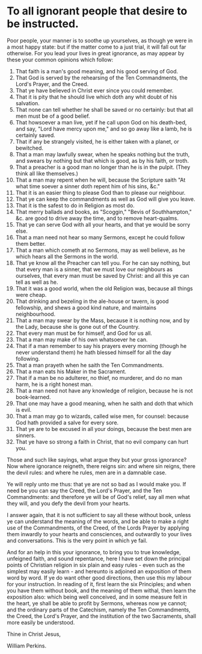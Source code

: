 # To all ignorant people that desire to be instructed.

Poor people, your manner is to soothe up yourselves, as though ye were in a most happy state: but if the matter come to a just trial, it will fall out far otherwise. For you lead your lives in great ignorance, as may appear by these your common opinions which follow:

1. That faith is a man's good meaning, and his good serving of God.
2. That God is served by the rehearsing of the Ten Commandments, the Lord's Prayer, and the Creed.
3. That ye have believed in Christ ever since you could remember.
4. That it is pity that he should live which doth any whit doubt of his salvation.
5. That none can tell whether he shall be saved or no certainly: but that all men must be of a good belief.
6. That howsoever a man live, yet if he call upon God on his death-bed, and say, "Lord have mercy upon me," and so go away like a lamb, he is certainly saved.
7. That if any be strangely visited, he is either taken with a planet, or bewitched.
8. That a man may lawfully swear, when he speaks nothing but the truth, and swears by nothing but that which is good, as by his faith, or troth.
9. That a preacher is a good man no longer than he is in the pulpit. (They think all like themselves.)
10. That a man may repent when he will, because the Scripture saith "At what time soever a sinner doth repent him of his sins, &c."
11. That it is an easier thing to please God than to please our neighbour.
12. That ye can keep the commandments as well as God will give you leave.
13. That it is the safest to do in Religion as most do.
14. That merry ballads and books, as "Scoggin," "Bevis of Southhampton," &c. are good to drive away the time, and to remove heart-qualms.
15. That ye can serve God with all your hearts, and that ye would be sorry else.
16. That a man need not hear so many Sermons, except he could follow them better.
17. That a man which cometh at no Sermons, may as well believe, as he which hears all the Sermons in the world.
18. That ye know all the Preacher can tell you. For he can say nothing, but that every man is a sinner, that we must love our neighbours as ourselves, that every man must be saved by Christ: and all this ye can tell as well as he.
19. That it was a good world, when the old Religion was, because all things were cheap.
20. That drinking and bezeling in the ale-house or tavern, is good fellowship, and shews a good kind nature, and maintains neighbourhood.
21. That a man may swear by the Mass, because it is nothing now, and by the Lady, because she is gone out of the Country.
22. That every man must be for himself, and God for us all.
23. That a man may make of his own whatsoever he can.
24. That if a man remember to say his prayers every morning (though he never understand them) he hath blessed himself for all the day following.
25. That a man prayeth when he saith the Ten Commandments.
26. That a man eats his Maker in the Sacrament.
27. That if a man be no adulterer, no thief, no murderer, and do no man harm, he is a right honest man.
28. That a man need not have any knowledge of religion, because he is not book-learned.
29. That one may have a good meaning, when he saith and doth that which is evil.
30. That a man may go to wizards, called wise men, for counsel: because God hath provided a salve for every sore.
31. That ye are to be excused in all your doings, because the best men are sinners.
32. That ye have so strong a faith in Christ, that no evil company can hurt you.

Those and such like sayings, what argue they but your gross ignorance? Now where ignorance reigneth, there reigns sin: and where sin reigns, there the devil rules: and where he rules, men are in a damnable case.

Ye will reply unto me thus: that ye are not so bad as I would make you. If need be you can say the Creed, the Lord's Prayer, and the Ten Commandments: and therefore ye will be of God's relief, say all men what they will, and you defy the devil from your hearts.

I answer again, that it is not sufficient to say all these without book, unless ye can understand the meaning of the words, and be able to make a right use of the Commandments, of the Creed, of the Lords Prayer by applying them inwardly to your hearts and consciences, and outwardly to your lives and conversations. This is the very point in which ye fail.

And for an help in this your ignorance, to bring you to true knowledge, unfeigned faith, and sound repentance, here I have set down the principal points of Christian religion in six plain and easy rules - even such as the simplest may easily learn - and hereunto is adjoined an exposition of them word by word. If ye do want other good directions, then use this my labour for your instruction. In reading of it, first learn the six Principles; and when you have them without book, and the meaning of them withal, then learn the exposition also: which being well conceived, and in some measure felt in the heart, ye shall be able to profit by Sermons, whereas now ye cannot; and the ordinary parts of the Catechism, namely the Ten Commandments, the Creed, the Lord's Prayer, and the institution of the two Sacraments, shall more easily be understood.

Thine in Christ Jesus,

William Perkins.